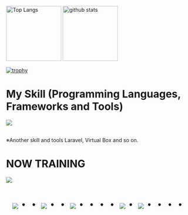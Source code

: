 <!-- 
# Backend Developer in Japan👋
### Just 20 years old
### Feel free to contact me anytime!👍
-->

<p align="left"> 
  <img alt="Top Langs" height="150px" src="https://github-readme-stats.vercel.app/api/top-langs/?username=imajiji&layout=compact&theme=vue-dark" />
  <img alt="github stats" height="150px" src="https://github-readme-stats.vercel.app/api?username=imajiji&show_icons=true&theme=vue-dark&count_private=true" />
</p>

<!-- 
![imajiji's GitHub stats](https://github-readme-stats.vercel.app/api?username=imajiji&show_icons=true&theme=vue-dark)

[![Top Langs](https://github-readme-stats.vercel.app/api/top-langs/?username=imajiji&layout=compact&theme=vue-dark)](https://github.com/anuraghazra/github-readme-stats)
-->

[![trophy](https://github-profile-trophy.vercel.app/?username=imajiji&theme=discord&column=7
)](https://github.com/ryo-ma/github-profile-trophy)

<!-- 
# NOW TRAINING

<p align="left">
<a href="https://twitter.com/[Foo]" target="blank"><img align="center" src="https://raw.githubusercontent.com/rahuldkjain/github-profile-readme-generator/master/src/images/icons/Social/twitter.svg" alt="[Foo]" height="30" width="40" /></a>
<a href="[Foo_email]"><img src="https://img.shields.io/badge/Gmail-d14836?style=flat-square&logo=Gmail&logoColor=white&link=[Foo_email]"/></a>
</p>
-->


# My Skill (Programming Languages, Frameworks and Tools)

<img src="https://skillicons.dev/icons?i=html,css,js,mysql,github,vscode,docker,laravel,discord,php,jquery,aws" /> <br /><br />

  ※Another skill and tools
  Laravel, Virtual Box and so on.
  
# NOW TRAINING

<img src="https://skillicons.dev/icons?i=mysql,laravel,docker,vscode,github" />


<!-- --------------------------------- :) ---------------------------------- -->

<div align="center">
    <h1>
        <img src="https://user-images.githubusercontent.com/44926913/175852850-3fb6c715-1856-41ff-8c1f-94ce3b03b458.gif">・・
        <img src="https://user-images.githubusercontent.com/44926913/175853109-f8850656-6704-4a8a-bee6-9aca154d929b.gif">・・
        <img src="https://user-images.githubusercontent.com/44926913/175853154-5449d974-975e-44a6-ab84-a86031265e40.gif">・・・・
        <img src="https://user-images.githubusercontent.com/44926913/175853109-f8850656-6704-4a8a-bee6-9aca154d929b.gif">・
        <img src="https://user-images.githubusercontent.com/44926913/175853154-5449d974-975e-44a6-ab84-a86031265e40.gif">・・・・
    </h1>
  </div>
<br><br><br>
